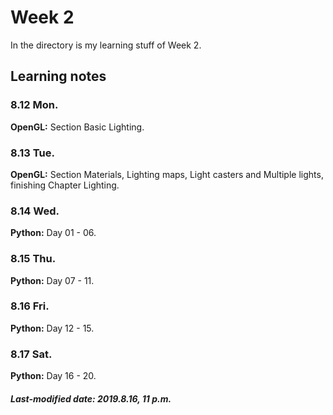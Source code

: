 # Week 2

In the directory is my learning stuff of Week 2.

## Learning notes

### 8.12 Mon.

**OpenGL:** Section Basic Lighting.

### 8.13 Tue.

**OpenGL:** Section Materials, Lighting maps, Light casters and Multiple lights, finishing Chapter Lighting.

### 8.14 Wed.

**Python:** Day 01 - 06.

### 8.15 Thu.

**Python:** Day 07 - 11.

### 8.16 Fri.

**Python:** Day 12 - 15.

### 8.17 Sat.

**Python:** Day 16 - 20.

##### Last-modified date: 2019.8.16, 11 p.m.

